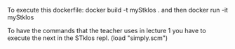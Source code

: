 To execute this dockerfile:
docker build -t myStklos .
and then
docker run -it myStklos

To have the commands that the teacher uses in lecture 1 you have to execute the next in the STklos repl.
(load "simply.scm")
